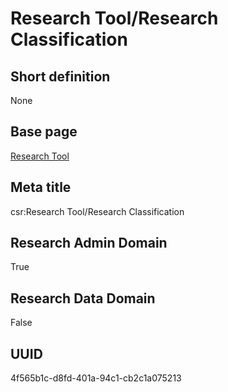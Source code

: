 # Research Tool/Research Classification
## Short definition
None
## Base page
[Research Tool](https://github.com/EuroCRIS/CASRAI-Dictionairies/blob/main/Objects/Research%20Tool.md)
## Meta title
csr:Research Tool/Research Classification
## Research Admin Domain
True
## Research Data Domain
False
## UUID
4f565b1c-d8fd-401a-94c1-cb2c1a075213

